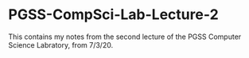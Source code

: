 # PGSS-CompSci-Lab-Lecture-2
This contains my notes from the second lecture of the PGSS Computer Science Labratory, from 7/3/20. 
